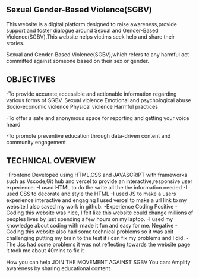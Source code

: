 ## Sexual Gender-Based Violence(SGBV)

This website is a digital platform designed to raise awareness,provide support and foster dialogue around Sexual and Gender-Based Violence(SGBV).This website helps victims seek help and share their stories.

 Sexual and Gender-Based Violence(SGBV),which refers to any harmful act committed against someone based on their sex or gender.

## OBJECTIVES
-To provide accurate,accessible and actionable information regarding various forms of SGBV.
         Sexual violence
         Emotional and psychological abuse
         Socio-economic violence
         Physical violence
         Harmful practices

-To offer a safe and anonymous space for reporting and getting your voice heard

-To promote preventive education through data-driven content and community engagement
 

 ## TECHNICAL OVERVIEW
-Frontend 
      Developed using HTML,CSS and JAVASCRIPT with frameworks such as Vscode,Git hub and vercel to provide an interactive,responsive user experience.
          -I used HTML to do the write all the the information needed
          -I used CSS to decorate and style the HTML
          -I used JS to make a users experience interactive and engaging
      I used vercel to make a url link to my website,I also saved my work in github.
-Experience Coding
    Positive
      -Coding this website was nice, I felt like this website could change millions of peoples lives by just spending a few hours on my laptop.
      -I used my knowledge about coding with made it fun and easy for me.
    Negative
      -Coding this website also had some technical problems so it was abit challenging putting my brain to the test if i can fix my problems and I did.
      -The Jss had some problems it was not reflecting towards the website page it took me about 40mins to fix it
      
      



How you can help
 JOIN THE MOVEMENT AGAINST SGBV
 You can:
     Amplify awareness by sharing educational content

